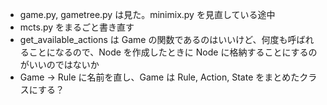 - game.py, gametree.py は見た。minimix.py を見直している途中
- mcts.py をまるごと書き直す
- get_available_actions は Game の関数であるのはいいけど、何度も呼ばれることになるので、Node を作成したときに Node に格納することにするのがいいのではないか
- Game -> Rule に名前を直し、Game は Rule, Action, State をまとめたクラスにする？

